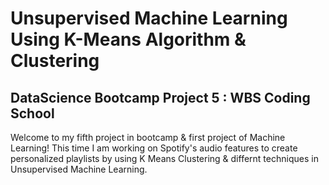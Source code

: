 # Unsupervised Machine Learning Using K-Means Algorithm & Clustering 

## DataScience Bootcamp Project 5 : WBS Coding School
Welcome to my fifth project in bootcamp & first project of Machine Learning! This time I am working on Spotify's audio features to create personalized playlists by using K Means Clustering & differnt techniques in Unsupervised Machine Learning.
